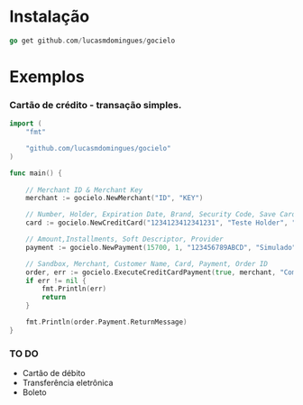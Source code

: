 # Instalação

```go 
go get github.com/lucasmdomingues/gocielo
```

# Exemplos

### Cartão de crédito - transação simples.

```go
import (
	"fmt"

	"github.com/lucasmdomingues/gocielo"
)

func main() {
	
	// Merchant ID & Merchant Key
	merchant := gocielo.NewMerchant("ID", "KEY")

	// Number, Holder, Expiration Date, Brand, Security Code, Save Card
	card := gocielo.NewCreditCard("1234123412341231", "Teste Holder", "12/2030", "Visa", "123", false)

	// Amount,Installments, Soft Descriptor, Provider
	payment := gocielo.NewPayment(15700, 1, "123456789ABCD", "Simulado")

	// Sandbox, Merchant, Customer Name, Card, Payment, Order ID
	order, err := gocielo.ExecuteCreditCardPayment(true, merchant, "Comprador crédito simples", card, payment, "2014111703")
	if err != nil {
		fmt.Println(err)
		return
	}

	fmt.Println(order.Payment.ReturnMessage)
}
```

### TO DO
* Cartão de débito
* Transferência eletrônica
* Boleto
